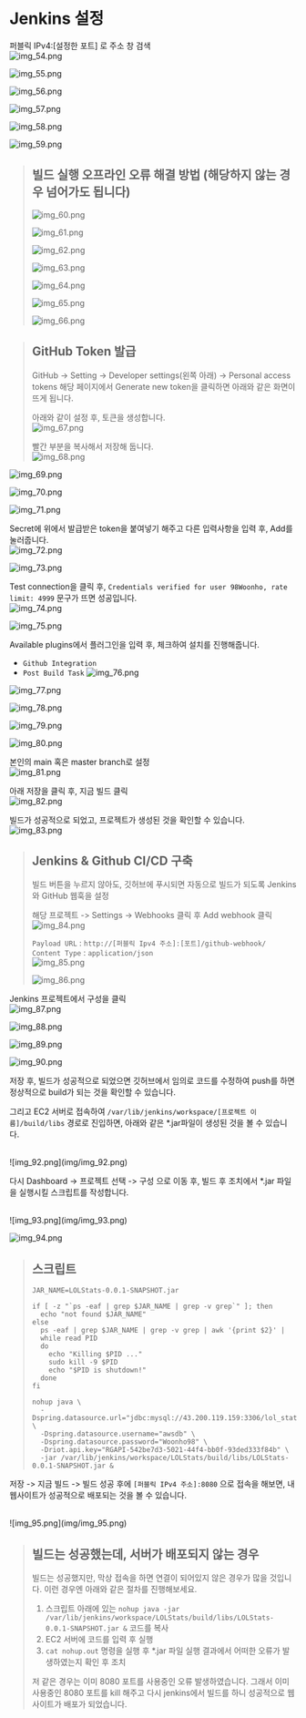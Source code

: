 # Jenkins 설정

퍼블릭 IPv4:[설정한 포트] 로 주소 창 검색
<br>
![img_54.png](img/img_54.png)

![img_55.png](img/img_55.png)

![img_56.png](img/img_56.png)

![img_57.png](img/img_57.png)

![img_58.png](img/img_58.png)

![img_59.png](img/img_59.png)


> ## 빌드 실행 오프라인 오류 해결 방법 (해당하지 않는 경우 넘어가도 됩니다)
> ![img_60.png](img/img_60.png)
> 
> ![img_61.png](img/img_61.png)
> 
> ![img_62.png](img/img_62.png)
> 
> ![img_63.png](img/img_63.png)
> 
> ![img_64.png](img/img_64.png)
> 
> ![img_65.png](img/img_65.png)
> 
> ![img_66.png](img/img_66.png)

> ## GitHub Token 발급
> GitHub -> Setting -> Developer settings(왼쪽 아래) -> Personal access tokens 해당 페이지에서 Generate new token을 클릭하면 아래와 같은 화면이 뜨게 됩니다.
> 
> 아래와 같이 설정 후, 토큰을 생성합니다.
> <br>
> ![img_67.png](img/img_67.png)
> 
> 빨간 부분을 복사해서 저장해 둡니다.
> <br>
> ![img_68.png](img/img_68.png)


![img_69.png](img/img_69.png)

![img_70.png](img/img_70.png)

![img_71.png](img/img_71.png)

Secret에 위에서 발급받은 token을 붙여넣기 해주고 다른 입력사항을 입력 후, Add를 눌러줍니다.
<br>
![img_72.png](img/img_72.png)

![img_73.png](img/img_73.png)

Test connection을 클릭 후, `Credentials verified for user 98Woonho, rate limit: 4999` 문구가 뜨면 성공입니다.
<br>
![img_74.png](img/img_74.png)

![img_75.png](img/img_75.png)

Available plugins에서 플러그인을 입력 후, 체크하여 설치를 진행해줍니다.
- `Github Integration`
- `Post Build Task`
![img_76.png](img/img_76.png)

![img_77.png](img/img_77.png)

![img_78.png](img/img_78.png)

![img_79.png](img/img_79.png)

![img_80.png](img/img_80.png)

본인의 main 혹은 master branch로 설정
<br>
![img_81.png](img/img_81.png)

아래 저장을 클릭 후, 지금 빌드 클릭
<br>
![img_82.png](img/img_82.png)

빌드가 성공적으로 되었고, 프로젝트가 생성된 것을 확인할 수 있습니다.
<br>
![img_83.png](img/img_83.png)

> ## Jenkins & Github CI/CD 구축
> 빌드 버튼을 누르지 않아도, 깃허브에 푸시되면 자동으로 빌드가 되도록 Jenkins와 GitHub 웹훅을 설정
> 
> 해당 프로젝트 -> Settings -> Webhooks 클릭 후 Add webhook 클릭
> <br>
> ![img_84.png](img/img_84.png)
> 
> `Payload URL` : `http://[퍼블릭 Ipv4 주소]:[포트]/github-webhook/`
> <br>
> `Content Type` : `application/json`
> <br>
> ![img_85.png](img/img_85.png)
> 
> ![img_86.png](img/img_86.png)

Jenkins 프로젝트에서 구성을 클릭
<br>
![img_87.png](img/img_87.png)

![img_88.png](img/img_88.png)

![img_89.png](img/img_89.png)

![img_90.png](img/img_90.png)

저장 후, 빌드가 성공적으로 되었으면 깃허브에서 임의로 코드를 수정하여 push를 하면 정상적으로 build가 되는 것을 확인할 수 있습니다.

그리고 EC2 서버로 접속하여 `/var/lib/jenkins/workspace/[프로젝트 이름]/build/libs` 경로로 진입하면, 아래와 같은 *.jar파일이 생성된 것을 볼 수 있습니다.

<br>
![img_92.png](img/img_92.png)

다시 Dashboard -> 프로젝트 선택 -> 구성 으로 이동 후, 빌드 후 조치에서 *.jar 파일을 실행시킬 스크립트를 작성합니다.

<br>
![img_93.png](img/img_93.png)

![img_94.png](img/img_94.png)

> ## 스크립트
> ```
> JAR_NAME=LOLStats-0.0.1-SNAPSHOT.jar
> 
> if [ -z "`ps -eaf | grep $JAR_NAME | grep -v grep`" ]; then
>   echo "not found $JAR_NAME"
> else
>   ps -eaf | grep $JAR_NAME | grep -v grep | awk '{print $2}' |
>   while read PID
>   do
>     echo "Killing $PID ..."
>     sudo kill -9 $PID
>     echo "$PID is shutdown!"
>   done
> fi
> 
> nohup java \
>   -Dspring.datasource.url="jdbc:mysql://43.200.119.159:3306/lol_stats" \
>   -Dspring.datasource.username="awsdb" \
>   -Dspring.datasource.password="Woonho98" \
>   -Driot.api.key="RGAPI-542be7d3-5021-44f4-bb0f-93ded333f84b" \
>   -jar /var/lib/jenkins/workspace/LOLStats/build/libs/LOLStats-0.0.1-SNAPSHOT.jar &
> ```

저장 -> 지금 빌드 -> 빌드 성공 후에 `[퍼블릭 IPv4 주소]:8080` 으로 접속을 해보면, 내 웹사이트가 성공적으로 배포되는 것을 볼 수 있습니다.

<br>
![img_95.png](img/img_95.png)

> ## 빌드는 성공했는데, 서버가 배포되지 않는 경우
> 빌드는 성공했지만, 막상 접속을 하면 연결이 되어있지 않은 경우가 많을 것입니다. 이런 경우엔 아래와 같은 절차를 진행해보세요.
> 1. 스크립트 아래에 있는 `nohup java -jar /var/lib/jenkins/workspace/LOLStats/build/libs/LOLStats-0.0.1-SNAPSHOT.jar &` 코드를 복사
> 2. EC2 서버에 코드를 입력 후 실행
> 3. `cat nohup.out` 명령을 실행 후  *.jar 파일 실행 결과에서 어떠한 오류가 발생하였는지 확인 후 조치
> 
> 저 같은 경우는 이미 8080 포트를 사용중인 오류 발생하였습니다. 그래서 이미 사용중인 8080 포트를 kill 해주고 다시 jenkins에서 빌드를 하니 성공적으로 웹사이트가 배포가 되었습니다.
